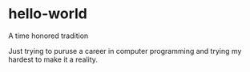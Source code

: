# hello-world
A time honored tradition

Just trying to puruse a career in computer programming and trying my hardest to make it a reality.
